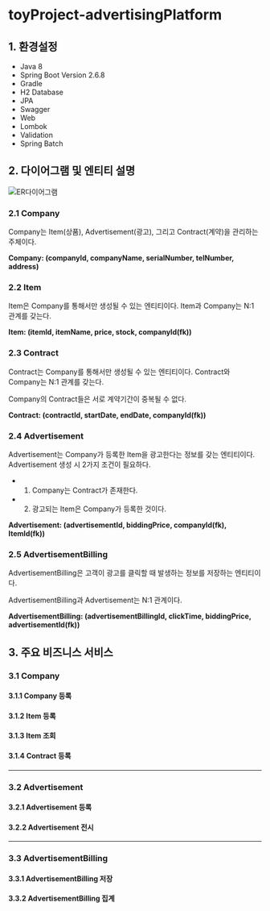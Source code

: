 # toyProject-advertisingPlatform

## 1. 환경설정
+ Java 8
+ Spring Boot Version 2.6.8
+ Gradle
+ H2 Database
+ JPA
+ Swagger
+ Web
+ Lombok
+ Validation
+ Spring Batch


## 2. 다이어그램 및 엔티티 설명

![ER다이어그램](https://user-images.githubusercontent.com/62477958/174471125-101f7a93-6b06-409d-af4e-be1e4906e662.png)

### 2.1 Company

Company는 Item(상품), Advertisement(광고), 그리고 Contract(계약)을 관리하는 주체이다.

**Company: (companyId, companyName, serialNumber, telNumber, address)**


### 2.2 Item

Item은 Company를 통해서만 생성될 수 있는 엔티티이다. Item과 Company는 N:1 관계를 갖는다.

**Item: (itemId, itemName, price, stock, companyId(fk))**

### 2.3 Contract

Contract는 Company를 통해서만 생성될 수 있는 엔티티이다. Contract와 Company는 N:1 관계를 갖는다.

Company의 Contract들은 서로 계약기간이 중복될 수 없다.

**Contract: (contractId, startDate, endDate, companyId(fk))**

### 2.4 Advertisement

Advertisement는 Company가 등록한 Item을 광고한다는 정보를 갖는 엔티티이다. Advertisement 생성 시 2가지 조건이 필요하다.

+ 1. Company는 Contract가 존재한다.
+ 2. 광고되는 Item은 Company가 등록한 것이다.

**Advertisement: (advertisementId, biddingPrice, companyId(fk), ItemId(fk))**

### 2.5 AdvertisementBilling

AdvertisementBilling은 고객이 광고를 클릭할 때 발생하는 정보를 저장하는 엔티티이다. 

AdvertisementBilling과 Advertisement는 N:1 관계이다.

**AdvertisementBilling: (advertisementBillingId, clickTime, biddingPrice, advertisementId(fk))**

## 3. 주요 비즈니스 서비스

### 3.1 Company

#### 3.1.1 Company 등록

#### 3.1.2 Item 등록

#### 3.1.3 Item 조회

#### 3.1.4 Contract 등록

***

### 3.2 Advertisement

#### 3.2.1 Advertisement 등록

#### 3.2.2 Advertisement 전시

***

### 3.3 AdvertisementBilling

#### 3.3.1 AdvertisementBilling 저장

#### 3.3.2 AdvertisementBilling 집계


